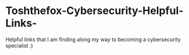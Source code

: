 # Toshthefox-Cybersecurity-Helpful-Links-
Helpful links that I am finding along my way to becoming a cybersecurity specialist :)
